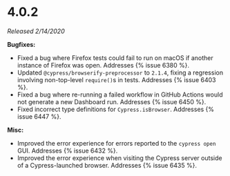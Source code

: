 # 4.0.2

*Released 2/14/2020*

**Bugfixes:**

- Fixed a bug where Firefox tests could fail to run on macOS if another instance of Firefox was open. Addresses {% issue 6380 %}.
- Updated `@cypress/browserify-preprocessor` to `2.1.4`, fixing a regression involving non-top-level `require()`s in tests. Addresses {% issue 6403 %}.
- Fixed a bug where re-running a failed workflow in GitHub Actions would not generate a new Dashboard run. Addresses {% issue 6450 %}.
- Fixed incorrect type definitions for `Cypress.isBrowser`. Addresses {% issue 6447 %}.

**Misc:**

- Improved the error experience for errors reported to the `cypress open` GUI. Addresses {% issue 6432 %}.
- Improved the error experience when visiting the Cypress server outside of a Cypress-launched browser. Addresses {% issue 6435 %}.
